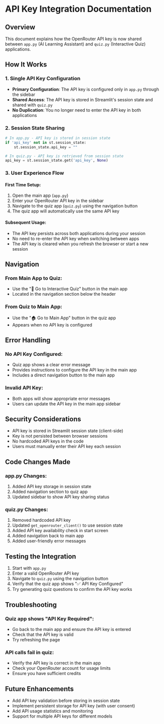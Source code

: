 # API Key Integration Documentation

## Overview
This document explains how the OpenRouter API key is now shared between `app.py` (AI Learning Assistant) and `quiz.py` (Interactive Quiz) applications.

## How It Works

### 1. Single API Key Configuration
- **Primary Configuration**: The API key is configured only in `app.py` through the sidebar
- **Shared Access**: The API key is stored in Streamlit's session state and shared with `quiz.py`
- **No Duplication**: You no longer need to enter the API key in both applications

### 2. Session State Sharing
```python
# In app.py - API key is stored in session state
if 'api_key' not in st.session_state:
    st.session_state.api_key = ""

# In quiz.py - API key is retrieved from session state
api_key = st.session_state.get('api_key', None)
```

### 3. User Experience Flow

#### First Time Setup:
1. Open the main app (`app.py`)
2. Enter your OpenRouter API key in the sidebar
3. Navigate to the quiz app (`quiz.py`) using the navigation button
4. The quiz app will automatically use the same API key

#### Subsequent Usage:
- The API key persists across both applications during your session
- No need to re-enter the API key when switching between apps
- The API key is cleared when you refresh the browser or start a new session

## Navigation

### From Main App to Quiz:
- Use the "🧠 Go to Interactive Quiz" button in the main app
- Located in the navigation section below the header

### From Quiz to Main App:
- Use the "🏠 Go to Main App" button in the quiz app
- Appears when no API key is configured

## Error Handling

### No API Key Configured:
- Quiz app shows a clear error message
- Provides instructions to configure the API key in the main app
- Includes a direct navigation button to the main app

### Invalid API Key:
- Both apps will show appropriate error messages
- Users can update the API key in the main app sidebar

## Security Considerations

- API key is stored in Streamlit session state (client-side)
- Key is not persisted between browser sessions
- No hardcoded API keys in the code
- Users must manually enter their API key each session

## Code Changes Made

### app.py Changes:
1. Added API key storage in session state
2. Added navigation section to quiz app
3. Updated sidebar to show API key sharing status

### quiz.py Changes:
1. Removed hardcoded API key
2. Updated `get_openrouter_client()` to use session state
3. Added API key availability check in start screen
4. Added navigation back to main app
5. Added user-friendly error messages

## Testing the Integration

1. Start with `app.py`
2. Enter a valid OpenRouter API key
3. Navigate to `quiz.py` using the navigation button
4. Verify that the quiz app shows "✅ API Key Configured"
5. Try generating quiz questions to confirm the API key works

## Troubleshooting

### Quiz app shows "API Key Required":
- Go back to the main app and ensure the API key is entered
- Check that the API key is valid
- Try refreshing the page

### API calls fail in quiz:
- Verify the API key is correct in the main app
- Check your OpenRouter account for usage limits
- Ensure you have sufficient credits

## Future Enhancements

- Add API key validation before storing in session state
- Implement persistent storage for API key (with user consent)
- Add API usage statistics and monitoring
- Support for multiple API keys for different models 